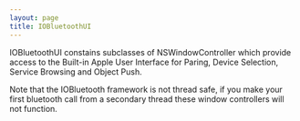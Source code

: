 ```yaml
---
layout: page
title: IOBluetoothUI
---
```




IOBluetoothUI constains subclasses of NSWindowController which provide access to the Built-in Apple User Interface for Paring, Device Selection, Service Browsing and Object Push.

Note that the IOBluetooth framework is not thread safe, if you make your first bluetooth call from a secondary thread these window controllers will not function.

